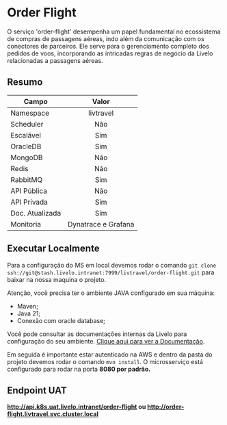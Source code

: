 # Order Flight

O serviço 'order-flight' desempenha um papel fundamental no ecossistema de compras de passagens aéreas, indo além da comunicação com os conectores de parceiros. Ele serve para o gerenciamento completo dos pedidos de voos, incorporando as intricadas regras de negócio da Livelo relacionadas a passagens aéreas.

## Resumo

| Campo           |        Valor        |
| --------------- | :-----------------: |
| Namespace       |      livtravel      |
| Scheduler       |         Não         |
| Escalável       |         Sim         |
| OracleDB        |         Sim         |
| MongoDB         |         Não         |
| Redis           |         Não         |
| RabbitMQ        |         Sim         |
| API Pública     |         Não         |
| API Privada     |         Sim         |
| Doc. Atualizada |         Sim         |
| Monitoria       | Dynatrace e Grafana |

## Executar Localmente

Para a configuração do MS em local devemos rodar o comando `git clone ssh://git@stash.livelo.intranet:7999/livtravel/order-flight.git` para baixar na nossa maquina o projeto.

Atenção, você precisa ter o ambiente JAVA configurado em sua máquina:
- Maven;
- Java 21;
- Conexão com oracle database;

Você pode consultar as documentações internas da Livelo para configuração do seu ambiente. [Clique aqui para ver a Documentação](use-dependencies.md).

Em seguida é importante estar autenticado na AWS e dentro da pasta do projeto devemos rodar o comando `mvn install`.
O microsserviço está configurado para rodar na porta <b>8080<b> por padrão.

## Endpoint UAT

http://api.k8s.uat.livelo.intranet/order-flight
ou
http://order-flight.livtravel.svc.cluster.local
